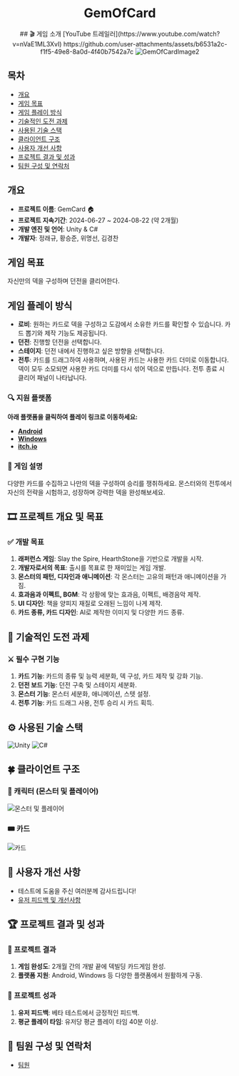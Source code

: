 <div align="center">
<h1>GemOfCard</h1>
## 🎬 게임 소개
[YouTube 트레일러](https://www.youtube.com/watch?v=nVaE1ML3XvI)
https://github.com/user-attachments/assets/b6531a2c-f1f5-49e8-8a0d-4f40b7542a7c
<img src="https://github.com/user-attachments/assets/c785deaf-0b0b-4e81-a897-cce14d7187ed" alt="GemOfCardImage2"/>
</div>

## 목차
- [개요](#개요) 
- [게임 목표](#게임-목표)
- [게임 플레이 방식](#게임-플레이-방식)
- [기술적인 도전 과제](#기술적인-도전-과제)
- [사용된 기술 스택](#사용된-기술-스택)
- [클라이언트 구조](#클라이언트-구조)
- [사용자 개선 사항](#사용자-개선-사항)
- [프로젝트 결과 및 성과](#프로젝트-결과-및-성과)
- [팀원 구성 및 연락처](#팀원-구성-및-연락처)

## 개요
- **프로젝트 이름**: GemCard 🏠
- **프로젝트 지속기간**: 2024-06-27 ~ 2024-08-22 (약 2개월) 
- **개발 엔진 및 언어**: Unity & C#
- **개발자**: 정래규, 황승준, 위명선, 김경찬

## 게임 목표
자신만의 덱을 구성하며 던전을 클리어한다.

## 게임 플레이 방식
- **로비**: 원하는 카드로 덱을 구성하고 도감에서 소유한 카드를 확인할 수 있습니다. 카드 뽑기와 제작 기능도 제공됩니다.
- **던전**: 진행할 던전을 선택합니다.
- **스테이지**: 던전 내에서 진행하고 싶은 방향을 선택합니다.
- **전투**: 카드를 드래그하여 사용하며, 사용된 카드는 사용한 카드 더미로 이동합니다. 덱이 모두 소모되면 사용한 카드 더미를 다시 섞어 덱으로 만듭니다. 전투 종료 시 클리어 패널이 나타납니다.

### 🔍 지원 플랫폼
**아래 플랫폼을 클릭하여 플레이 링크로 이동하세요:**
- [**Android**](https://drive.google.com/file/d/1FxGCLCYHLZzB_ymO26xLcslgttrvR0OX/view)
- [**Windows**](https://drive.google.com/file/d/1NcAe2WxzjjX8Hji39JvzqqkxwCZSleJp/view)
- [**itch.io**](https://chungraegyu.itch.io/gemcard)

### 🧩 게임 설명
다양한 카드를 수집하고 나만의 덱을 구성하여 승리를 쟁취하세요. 몬스터와의 전투에서 자신의 전략을 시험하고, 성장하며 강력한 덱을 완성해보세요.

## 🎞 프로젝트 개요 및 목표

### ✅ 개발 목표
1. **래퍼런스 게임**: Slay the Spire, HearthStone을 기반으로 개발을 시작.
2. **개발자로서의 목표**: 출시를 목표로 한 재미있는 게임 개발.
3. **몬스터의 패턴, 디자인과 애니메이션**: 각 몬스터는 고유의 패턴과 애니메이션을 가짐.
4. **효과음과 이펙트, BGM**: 각 상황에 맞는 효과음, 이펙트, 배경음악 제작.
5. **UI 디자인**: 책을 양피지 재질로 오래된 느낌이 나게 제작.
6. **카드 종류, 카드 디자인**: AI로 제작한 이미지 및 다양한 카드 종류.

## 👊 기술적인 도전 과제

### ⚔ 필수 구현 기능
1. **카드 기능**: 카드의 종류 및 능력 세분화, 덱 구성, 카드 제작 및 강화 기능.
2. **던전 보드 기능**: 던전 구축 및 스테이지 세분화.
3. **몬스터 기능**: 몬스터 세분화, 애니메이션, 스텟 설정.
4. **전투 기능**: 카드 드래그 사용, 전투 승리 시 카드 획득.

## ⚙ 사용된 기술 스택
![Unity](https://prod-files-secure.s3.us-west-2.amazonaws.com/83c75a39-3aba-4ba4-a792-7aefe4b07895/e5739c18-b863-449d-a135-b88fc5cc8ebc/Unity.png)
![C#](https://prod-files-secure.s3.us-west-2.amazonaws.com/83c75a39-3aba-4ba4-a792-7aefe4b07895/53023e76-23a9-468a-a2c1-e73ca291e19a/C.png)

## 🍀 클라이언트 구조

### 🧐 캐릭터 (몬스터 및 플레이어)
![몬스터 및 플레이어](https://prod-files-secure.s3.us-west-2.amazonaws.com/83c75a39-3aba-4ba4-a792-7aefe4b07895/aa50a29e-5a7d-46b3-8767-6708916721f8/image.png)

### 🎟 카드
![카드](https://prod-files-secure.s3.us-west-2.amazonaws.com/83c75a39-3aba-4ba4-a792-7aefe4b07895/be0746ec-0363-4b82-a339-52d866dd12b0/image.png)

## 📌 사용자 개선 사항
- 테스트에 도움을 주신 여러분께 감사드립니다!
- [유저 피드백 및 개선사항](https://www.notion.so/7e4c98f937b24227b91c50f9e4a5dfba?pvs=21)

## 🏆 프로젝트 결과 및 성과

### 🎊 프로젝트 결과
1. **게임 완성도**: 2개월 간의 개발 끝에 덱빌딩 카드게임 완성.
2. **플랫폼 지원**: Android, Windows 등 다양한 플랫폼에서 원활하게 구동.

### 🎉 프로젝트 성과
1. **유저 피드백**: 베타 테스트에서 긍정적인 피드백.
2. **평균 플레이 타임**: 유저당 평균 플레이 타임 40분 이상.

## 📒 팀원 구성 및 연락처
- [팀원](https://www.notion.so/2aa53a4a01774a0fb6c484a43e67715e?pvs=21)
